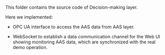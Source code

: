 This folder contains the source code of Decision-making layer.

Here we implemented: 

- OPC UA interface to access the AAS data from AAS layer.

- WebSocket to establish a data communication channel for the Web UI showing monitoring AAS data, which are synchronized with the real demo operation.
